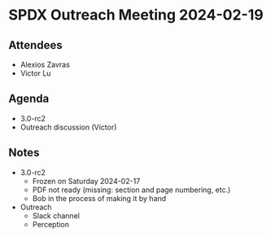 # SPDX Outreach Meeting 2024-02-19

## Attendees

* Alexios Zavras
* Victor Lu

## Agenda

* 3.0-rc2
* Outreach discussion (Victor)

## Notes

* 3.0-rc2
  * Frozen on Saturday 2024-02-17
  * PDF not ready (missing: section and page numbering, etc.)
  * Bob in the process of making it by hand
* Outreach 
  * Slack channel 
  * Perception

